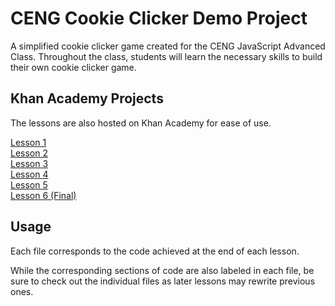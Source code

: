 # CENG Cookie Clicker Demo Project

A simplified cookie clicker game created for the CENG JavaScript Advanced Class. Throughout the class, students will learn the necessary skills to build their own cookie clicker game.

## Khan Academy Projects

The lessons are also hosted on Khan Academy for ease of use. 

[Lesson 1](https://www.khanacademy.org/computer-programming/lesson-1-cookie-clicker/4669013333164032)  
[Lesson 2](https://www.khanacademy.org/computer-programming/lesson-2-cookie-clicker/5837841213734912)  
[Lesson 3](https://www.khanacademy.org/computer-programming/lesson-3-cookie-clicker/5637673430335488)  
[Lesson 4](https://www.khanacademy.org/computer-programming/lesson-4-cookie-clicker/5587233871282176)  
[Lesson 5](https://www.khanacademy.org/computer-programming/lesson-5-cookie-clicker/4527126655844352)  
[Lesson 6 (Final)](https://www.khanacademy.org/computer-programming/cookie-clicker/6218888216625152)  

## Usage

Each file corresponds to the code achieved at the end of each lesson.

While the corresponding sections of code are also labeled in each file, be sure to check out the individual files as later lessons may rewrite previous ones.
